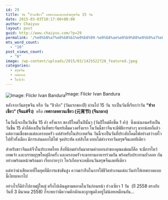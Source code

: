 ```yaml
---
id: 29
title: วัน “ฮ่วงเซียว” เทศกาลฉลองหลังตรุษจีน 15 วัน
date: 2015-03-03T10:17:00+00:00
author: Chaiyuu
layout: post
guid: http://www.chaiyuu.com/?p=29
permalink: '/%e0%b8%a7%e0%b8%b1%e0%b8%99-%e0%b8%ae%e0%b9%88%e0%b8%a7%e0%b8%87%e0%b9%80%e0%b8%8b%e0%b8%b5%e0%b8%a2%e0%b8%a7-%e0%b9%80%e0%b8%97%e0%b8%a8%e0%b8%81%e0%b8%b2%e0%b8%a5%e0%b8%89%e0%b8%a5/'
mts_word_count:
  - "10"
post_views_count:
  - "6"
image: /wp-content/uploads/2015/03/1425522728_featured.jpeg
categories:
  - ตรุษจีน
  - เทศกาล
  - ไหว้เจ้า
---
```

<img src="http://www.chaiyuu.com/wp-content/uploads/2015/03/1425377688_thumb.jpeg" align="middle" class="aligncenter full" alt="Image: Flickr Ivan Bandura" title="Image: Flickr Ivan Bandura" data-blogo-featured-image="true" />Image: Flickr Ivan Bandura

<p class="">
  หลังจากวันตรุษจีน หรือ วัน “ชิวอิก” (วันแรกของปี) ผ่านไป 15 วัน จะเป็นวันที่เรียกว่าวัน <b>&#8220;ฮ่วงเซียว” (จีนแต้จิ๋ว) </b>&nbsp;หรือ&nbsp;เ<b>ทศกาลหยวนเซียว (元宵节) (จีนกลาง)<br /></b><br />ในวันนี้จะเป็นวันขึ้น 15 ค่ำ ครั้งแรก ของปีใหม่ในปีนั้นๆ (วันปีใหม่คือขึ้น 1 ค่ำ) &nbsp;ซึ่งแน่นอนครับเป็นวันขึ้น 15 ค่ำก็ต้องเป็นวันที่พระจันทร์เต็มดวงครั้งแรก ในวันนี้ชาวจีนจะมีพิธีการต่างๆ มากน้อยก็แล้วแต่ความเชื่อของแต่ละครอบครัว แต่สำหรับในประเทศจีน วันนี้จะเป็นวันที่ประดับโคมไฟอย่างสว่างสไว ไปทั่วทั้งเมือง มีการเล่นดอกไม้ไฟ จุดประทัด แห่สิงโต แทบไม่ต่างจากวันตรุษจีนเลยทีเดียว&nbsp;
</p>

<p class="">
  สำหรับชาวจีนแต้จิ๋วในประเทศไทย สิ่งที่นิยมทำกันมาตามคำบอกเล่าของคุณแม่ผมก็คือ จะมีการไหว้เทพเจ้า และบรรพบุรุษใหญ่อีกครั้ง และครอบครัวจะมาทานอาหารร่วมกัน พร้อมรับประทานบัวลอย กันอย่างพร้อมหน้าพร้อมตา เรียกง่ายๆว่า ไหว้เกือบจะเหมือนวันตรุษจีนเลยทีเดียว
</p>

แต่ทว่าน่าเสียดายที่ในยุคที่มีการแข่งขันสูง ความเร่งรีบในการใช้ชีวิตทำงานแต่ละวันทำให้เทศกาลแบบนี้เงียบเหงาไป&nbsp;

อย่างไรก็ดีถ้าไปถามผู้ใหญ่ หรือไปเดินดูตามตลาดในวันก่อนหน้า ฮ่วงเซียว 1 วัน &nbsp;(ปี 2558 ตรงกับวันที่ 3 มีนาคม 2558) ก็จะพบว่ามีความคึกคักและถูกพูดถึงอยู่ไม่น้อยเหมือนกัน&#8230;</p>